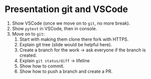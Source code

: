 # Presentation git and VSCode


1. Show VSCode (once we move on to `git`, no more break).
2. Show `pytest` in VSCode, then in console.
3. Move on to `git`:
    1. Start with making them clone there fork with HTTPS.
    2. Explain git tree (slide would be helpful here).
    3. Create a branch for the work -> ask everyone if the branch is created.
    4. Explain `git status/diff` -> lifeline
    5. Show how to commit.
    6. Show how to push a branch and create a PR.


